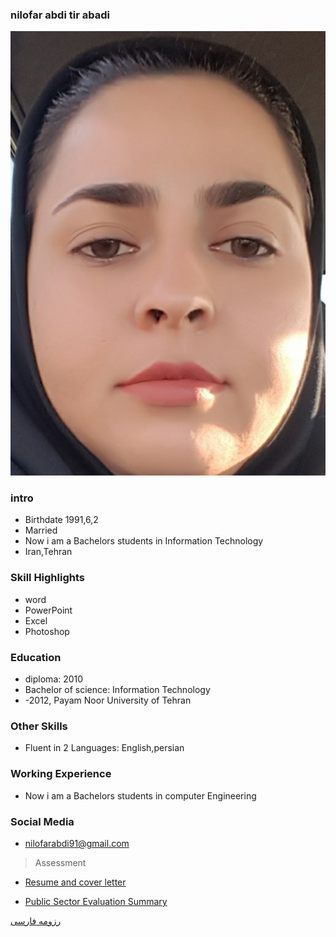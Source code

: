 ### nilofar abdi tir abadi
<img src="pic.jpg">

### intro


+ Birthdate 1991,6,2
+ Married
+ Now i am a Bachelors students in Information Technology
+ Iran,Tehran

### Skill Highlights



+ word
+ PowerPoint 
+ Excel
+ Photoshop


### Education


+ diploma: 2010
+ Bachelor of science: Information Technology
+  -2012, Payam Noor University of Tehran

### Other Skills


+ Fluent in 2 Languages: English,persian



### Working Experience


+ Now i am a Bachelors students in computer Engineering 


### Social Media


+ nilofarabdi91@gmail.com 
 

>Assessment

+ [Resume and cover letter](https://github.com/fatemehghasemiii/PNU_3991_AR/blob/main/XX_CV_CheckList_AR_3991.pdf)

+ [Public Sector Evaluation Summary](https://github.com/nilofarabdi/PNU_3991_AR/blob/main/XX_GeneralSection_CheckList_AR_3991.pdf)



[رزومه فارسی](/resume-fa)
<br>
